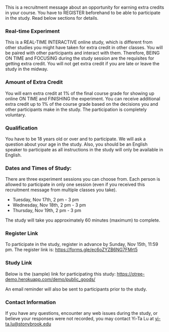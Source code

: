 This is a recruitment message about an opportunity for earning extra credits in your course. You have to REGISTER beforehand to be able to participate in the study. Read below sections for details.

### Real-time Experiment
This is a REAL-TIME INTERACTIVE online study, which is different from other studies you might have taken for extra credit in other classes. You will be paired with other participants and interact with them. Therefore, BEING ON TIME and FOCUSING during the study session are the requisites for getting extra credit. You will not get extra credit if you are late or leave the study in the midway. 

### Amount of Extra Credit
You will earn extra credit at 1% of the final course grade for showing up online ON TIME and FINISHING the experiment. You can receive additional extra credit up to 1% of the course grade based on the decisions you and other participants make in the study. The participation is completely voluntary.

### Qualification
You have to be 18 years old or over and to participate. We will ask a question about your age in the study. Also, you should be an English speaker to participate as all instructions in the study will only be available in English.

### Dates and Times of Study:
There are three experiment sessions you can choose from. Each person is allowed to participate in only one session (even if you received this recruitment message from multiple classes you take).

- Tuesday, Nov 17th, 2 pm - 3 pm
- Wednesday, Nov 18th, 2 pm - 3 pm
- Thursday, Nov 19th, 2 pm - 3 pm

The study will take you approximately 60 minutes (maximum) to complete.

### Register Link
To participate in the study, register in advance by Sunday, Nov 15th, 11:59 pm. The register link is: <https://forms.gle/ec6oZYZB6NG7FMrt5>

### Study Link
Below is the (sample) link for participating this study: https://otree-demo.herokuapp.com/demo/public_goods/

An email reminder will also be sent to participants prior to the study.

### Contact Information
If you have any questions, encounter any web issues during the study, or believe your responses were not recorded, you may contact Yi-Ta Lu at yi-ta.lu@stonybrook.edu
